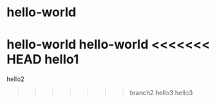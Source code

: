 # hello-world

hello-world
hello-world
<<<<<<< HEAD
hello1
=======
hello2
>>>>>>> branch2
hello3
hello3
